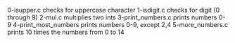 0-isupper.c checks for uppercase character
1-isdigit.c checks for digit (0 through 9)
2-mul.c multiplies two ints
3-print_numbers.c prints numbers 0-9
4-print_most_numbers prints numbers 0-9, except 2,4
5-more_numbers.c prints 10 times the numbers from 0 to 14
